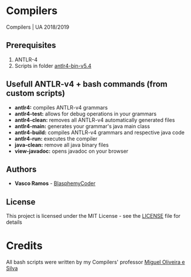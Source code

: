 # Compilers
Compilers | UA 2018/2019

## Prerequisites
1. ANTLR-4
2. Scripts in folder [antlr4-bin-v5.4](antlr4-bin-v5.4)

## Usefull ANTLR-v4 + bash commands (from custom scripts)
* **antlr4:** compiles ANTLR-v4 grammars
* **antlr4-test:** allows for debug operations in your grammars
* **antlr4-clean:** removes all ANTLR-v4 automatically generated files
* **antlr4-main:** generates your grammar's java main class
* **antlr4-build:** compiles ANTLR-v4 grammars and respective java code
* **antlr4-run:** executes the compiler
* **java-clean:** remove all java binary files
* **view-javadoc:** opens javadoc on your browser

## Authors
* **Vasco Ramos** - [BlasphemyCoder](https://github.com/BlasphemyCoder)

## License
This project is licensed under the MIT License - see the [LICENSE](LICENSE) file for details

# Credits
All bash scripts were written by my Compilers' professor [Miguel Oliveira e Silva](http://sweet.ua.pt/mos/)
